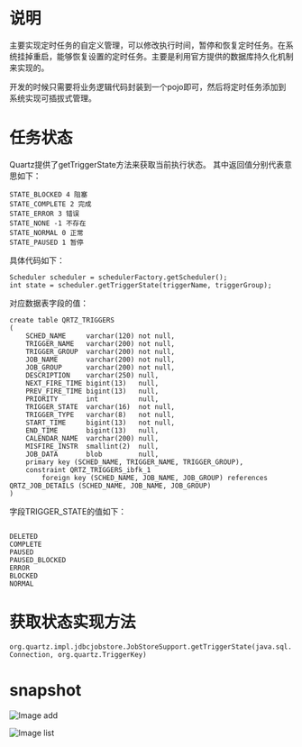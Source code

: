 # 说明
主要实现定时任务的自定义管理，可以修改执行时间，暂停和恢复定时任务。在系统挂掉重启，能够恢复设置的定时任务。主要是利用官方提供的数据库持久化机制来实现的。

开发的时候只需要将业务逻辑代码封装到一个pojo即可，然后将定时任务添加到系统实现可插拔式管理。
# 任务状态
Quartz提供了getTriggerState方法来获取当前执行状态。
其中返回值分别代表意思如下：
```
STATE_BLOCKED 4 阻塞
STATE_COMPLETE 2 完成
STATE_ERROR 3 错误
STATE_NONE -1 不存在
STATE_NORMAL 0 正常
STATE_PAUSED 1 暂停
```
具体代码如下：

```StdSchedulerFactory schedulerFactory = new StdSchedulerFactory();
Scheduler scheduler = schedulerFactory.getScheduler();
int state = scheduler.getTriggerState(triggerName, triggerGroup);
```
对应数据表字段的值：
```
create table QRTZ_TRIGGERS
(
    SCHED_NAME     varchar(120) not null,
    TRIGGER_NAME   varchar(200) not null,
    TRIGGER_GROUP  varchar(200) not null,
    JOB_NAME       varchar(200) not null,
    JOB_GROUP      varchar(200) not null,
    DESCRIPTION    varchar(250) null,
    NEXT_FIRE_TIME bigint(13)   null,
    PREV_FIRE_TIME bigint(13)   null,
    PRIORITY       int          null,
    TRIGGER_STATE  varchar(16)  not null,
    TRIGGER_TYPE   varchar(8)   not null,
    START_TIME     bigint(13)   not null,
    END_TIME       bigint(13)   null,
    CALENDAR_NAME  varchar(200) null,
    MISFIRE_INSTR  smallint(2)  null,
    JOB_DATA       blob         null,
    primary key (SCHED_NAME, TRIGGER_NAME, TRIGGER_GROUP),
    constraint QRTZ_TRIGGERS_ibfk_1
        foreign key (SCHED_NAME, JOB_NAME, JOB_GROUP) references QRTZ_JOB_DETAILS (SCHED_NAME, JOB_NAME, JOB_GROUP)
)
```
字段TRIGGER_STATE的值如下：
```

DELETED
COMPLETE
PAUSED
PAUSED_BLOCKED
ERROR
BLOCKED
NORMAL
```

# 获取状态实现方法
`org.quartz.impl.jdbcjobstore.JobStoreSupport.getTriggerState(java.sql.Connection, org.quartz.TriggerKey)`
# snapshot
![Image add](https://github.com/gongxufan/quartz-manage/blob/master/snapshot/add.png)

![Image list](https://github.com/gongxufan/quartz-manage/blob/master/snapshot/list.png)


